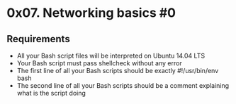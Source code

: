 # 0x07. Networking basics #0

## Requirements

* All your Bash script files will be interpreted on Ubuntu 14.04 LTS
* Your Bash script must pass shellcheck without any error
* The first line of all your Bash scripts should be exactly #!/usr/bin/env bash
* The second line of all your Bash scripts should be a comment explaining what is the script doing

